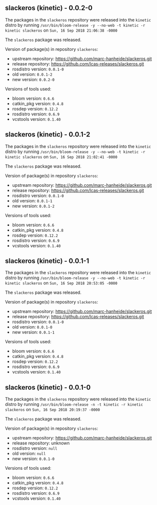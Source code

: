 ## slackeros (kinetic) - 0.0.2-0

The packages in the `slackeros` repository were released into the `kinetic` distro by running `/usr/bin/bloom-release -y --no-web -t kinetic -r kinetic slackeros` on `Sun, 16 Sep 2018 21:06:38 -0000`

The `slackeros` package was released.

Version of package(s) in repository `slackeros`:

- upstream repository: https://github.com/marc-hanheide/slackeros.git
- release repository: https://github.com/lcas-releases/slackeros.git
- rosdistro version: `0.0.1-0`
- old version: `0.0.1-2`
- new version: `0.0.2-0`

Versions of tools used:

- bloom version: `0.6.6`
- catkin_pkg version: `0.4.8`
- rosdep version: `0.12.2`
- rosdistro version: `0.6.9`
- vcstools version: `0.1.40`


## slackeros (kinetic) - 0.0.1-2

The packages in the `slackeros` repository were released into the `kinetic` distro by running `/usr/bin/bloom-release -y --no-web -t kinetic -r kinetic slackeros` on `Sun, 16 Sep 2018 21:02:41 -0000`

The `slackeros` package was released.

Version of package(s) in repository `slackeros`:

- upstream repository: https://github.com/marc-hanheide/slackeros.git
- release repository: https://github.com/lcas-releases/slackeros.git
- rosdistro version: `0.0.1-0`
- old version: `0.0.1-1`
- new version: `0.0.1-2`

Versions of tools used:

- bloom version: `0.6.6`
- catkin_pkg version: `0.4.8`
- rosdep version: `0.12.2`
- rosdistro version: `0.6.9`
- vcstools version: `0.1.40`


## slackeros (kinetic) - 0.0.1-1

The packages in the `slackeros` repository were released into the `kinetic` distro by running `/usr/bin/bloom-release -y --no-web -t kinetic -r kinetic slackeros` on `Sun, 16 Sep 2018 20:53:05 -0000`

The `slackeros` package was released.

Version of package(s) in repository `slackeros`:

- upstream repository: https://github.com/marc-hanheide/slackeros.git
- release repository: https://github.com/lcas-releases/slackeros.git
- rosdistro version: `0.0.1-0`
- old version: `0.0.1-0`
- new version: `0.0.1-1`

Versions of tools used:

- bloom version: `0.6.6`
- catkin_pkg version: `0.4.8`
- rosdep version: `0.12.2`
- rosdistro version: `0.6.9`
- vcstools version: `0.1.40`


## slackeros (kinetic) - 0.0.1-0

The packages in the `slackeros` repository were released into the `kinetic` distro by running `/usr/bin/bloom-release -n -t kinetic -r kinetic slackeros` on `Sun, 16 Sep 2018 20:19:37 -0000`

The `slackeros` package was released.

Version of package(s) in repository `slackeros`:

- upstream repository: https://github.com/marc-hanheide/slackeros.git
- release repository: unknown
- rosdistro version: `null`
- old version: `null`
- new version: `0.0.1-0`

Versions of tools used:

- bloom version: `0.6.6`
- catkin_pkg version: `0.4.8`
- rosdep version: `0.12.2`
- rosdistro version: `0.6.9`
- vcstools version: `0.1.40`


